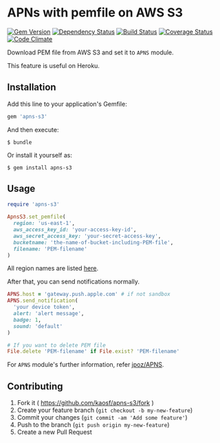# APNs with pemfile on AWS S3

[![Gem Version](https://badge.fury.io/rb/apns-s3.svg)](http://badge.fury.io/rb/apns-s3)
[![Dependency Status](https://gemnasium.com/kaosf/apns-s3.svg)](https://gemnasium.com/kaosf/apns-s3)
[![Build Status](https://travis-ci.org/kaosf/apns-s3.svg)](https://travis-ci.org/kaosf/apns-s3)
[![Coverage Status](https://coveralls.io/repos/kaosf/apns-s3/badge.svg)](https://coveralls.io/r/kaosf/apns-s3)
[![Code Climate](https://codeclimate.com/github/kaosf/apns-s3/badges/gpa.svg)](https://codeclimate.com/github/kaosf/apns-s3)

Download PEM file from AWS S3 and set it to `APNS` module.

This feature is useful on Heroku.

## Installation

Add this line to your application's Gemfile:

```ruby
gem 'apns-s3'
```

And then execute:

    $ bundle

Or install it yourself as:

    $ gem install apns-s3

## Usage

```ruby
require 'apns-s3'

ApnsS3.set_pemfile(
  region: 'us-east-1',
  aws_access_key_id: 'your-access-key-id',
  aws_secret_access_key: 'your-secret-access-key',
  bucketname: 'the-name-of-bucket-including-PEM-file',
  filename: 'PEM-filename'
)
```

All region names are listed [here](http://docs.aws.amazon.com/AWSEC2/latest/UserGuide/using-regions-availability-zones.html).

After that, you can send notifications normally.

```ruby
APNS.host = 'gateway.push.apple.com' # if not sandbox
APNS.send_notification(
  'your device token',
  alert: 'alert message',
  badge: 1,
  sound: 'default'
)

# If you want to delete PEM file
File.delete 'PEM-filename' if File.exist? 'PEM-filename'
```

For `APNS` module's further information, refer
[jpoz/APNS](https://github.com/jpoz/APNS).

## Contributing

1. Fork it ( https://github.com/kaosf/apns-s3/fork )
2. Create your feature branch (`git checkout -b my-new-feature`)
3. Commit your changes (`git commit -am 'Add some feature'`)
4. Push to the branch (`git push origin my-new-feature`)
5. Create a new Pull Request
